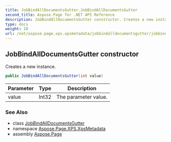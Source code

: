 ```yaml
---
title: JobBindAllDocumentsGutter.JobBindAllDocumentsGutter
second_title: Aspose.Page for .NET API Reference
description: JobBindAllDocumentsGutter constructor. Creates a new instance
type: docs
weight: 10
url: /net/aspose.page.xps.xpsmetadata/jobbindalldocumentsgutter/jobbindalldocumentsgutter/
---
```

## JobBindAllDocumentsGutter constructor

Creates a new instance.

```csharp
public JobBindAllDocumentsGutter(int value)
```

| Parameter | Type | Description |
| --- | --- | --- |
| value | Int32 | The parameter value. |

### See Also

* class [JobBindAllDocumentsGutter](../)
* namespace [Aspose.Page.XPS.XpsMetadata](../../jobbindalldocumentsgutter/)
* assembly [Aspose.Page](../../../)


